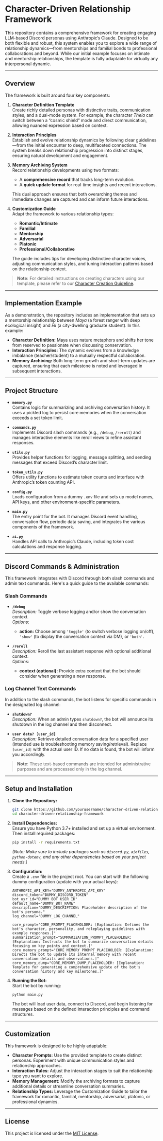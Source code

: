 # Character-Driven Relationship Framework

This repository contains a comprehensive framework for creating engaging LLM-based Discord personas using Anthropic’s Claude. Designed to be both flexible and robust, this system enables you to explore a wide range of relationship dynamics—from mentorships and familial bonds to professional collaborations and beyond. While our initial example focuses on intimate and mentorship relationships, the template is fully adaptable for virtually any interpersonal dynamic.

---

## Overview

The framework is built around four key components:

1. **Character Definition Template**  
   Create richly detailed personas with distinctive traits, communication styles, and a dual-mode system. For example, the character *Theia* can switch between a “cosmic shield” mode and direct communication, allowing nuanced expression based on context.

2. **Interaction Principles**  
   Establish and evolve relationship dynamics by following clear guidelines—from the initial encounter to deep, multifaceted connections. The system breaks down relationship progression into distinct stages, ensuring natural development and engagement.

3. **Memory Archiving System**  
   Record relationship developments using two formats:
   - A **comprehensive record** that tracks long-term evolution.
   - A **quick update format** for real-time insights and recent interactions.

   This dual approach ensures that both overarching themes and immediate changes are captured and can inform future interactions.

4. **Customization Guide**  
   Adapt the framework to various relationship types:
   - **Romantic/Intimate**
   - **Familial**
   - **Mentorship**
   - **Adversarial**
   - **Platonic**
   - **Professional/Collaborative**

   The guide includes tips for developing distinctive character voices, adjusting communication styles, and tuning interaction patterns based on the relationship context.

> **Note:** For detailed instructions on creating characters using our template, please refer to our [Character Creation Guideline](./CharacterCreationGuideline.md).

---

## Implementation Example

As a demonstration, the repository includes an implementation that sets up a mentorship relationship between *Maya* (a forest ranger with deep ecological insight) and *Eli* (a city-dwelling graduate student). In this example:
- **Character Definition:** Maya uses nature metaphors and shifts her tone from reserved to passionate when discussing conservation.
- **Interaction Principles:** The dynamic evolves from a knowledge imbalance (teacher/student) to a mutually respectful collaboration.
- **Memory Archiving:** Both long-term growth and short-term updates are captured, ensuring that each milestone is noted and leveraged in subsequent interactions.

---

## Project Structure

- **`memory.py`**  
  Contains logic for summarizing and archiving conversation history. It uses a pickled log to persist core memories when the conversation exceeds a set token limit.

- **`commands.py`**  
  Implements Discord slash commands (e.g., `/debug`, `/reroll`) and manages interactive elements like reroll views to refine assistant responses.

- **`utils.py`**  
  Provides helper functions for logging, message splitting, and sending messages that exceed Discord’s character limit.

- **`token_utils.py`**  
  Offers utility functions to estimate token counts and interface with Anthropic’s token counting API.

- **`config.py`**  
  Loads configuration from a dummy `.env` file and sets up model names, API keys, and other environment-specific parameters.

- **`main.py`**  
  The entry point for the bot. It manages Discord event handling, conversation flow, periodic data saving, and integrates the various components of the framework.

- **`ai.py`**  
  Handles API calls to Anthropic’s Claude, including token cost calculations and response logging.

---

## Discord Commands & Administration

This framework integrates with Discord through both slash commands and admin text commands. Here's a quick guide to the available commands:

### Slash Commands

- **`/debug`**  
  *Description:* Toggle verbose logging and/or show the conversation context.  
  *Options:*
  - **action:** Choose among `'toggle'` (to switch verbose logging on/off), `'show'` (to display the conversation context via DM), or `'both'`.

- **`/reroll`**  
  *Description:* Reroll the last assistant response with optional additional context.  
  *Options:*
  - **context (optional):** Provide extra context that the bot should consider when generating a new response.

### Log Channel Text Commands

In addition to the slash commands, the bot listens for specific commands in the designated log channel:

- **`shutdown?`**  
  *Description:* When an admin types `shutdown?`, the bot will announce its shutdown in the log channel and then disconnect.

- **`user data? [user_id]`**  
  *Description:* Retrieve detailed conversation data for a specified user (intended use is troubleshooting memory saving/retrieval). Replace `[user_id]` with the actual user ID. If no data is found, the bot will inform you accordingly.

> **Note:** These text-based commands are intended for administrative purposes and are processed only in the log channel.


---

## Setup and Installation

1. **Clone the Repository:**
   ```bash
   git clone https://github.com/yourusername/character-driven-relationship-framework.git
   cd character-driven-relationship-framework
   ```

2. **Install Dependencies:**  
   Ensure you have Python 3.7+ installed and set up a virtual environment. Then install required packages:
   ```bash
   pip install -r requirements.txt
   ```
   *(Note: Make sure to include packages such as `discord.py`, `aiofiles`, `python-dotenv`, and any other dependencies based on your project needs.)*

3. **Configuration:**  
   Create a `.env` file in the project root. You can start with the following dummy configuration (update with your actual keys):
   ```dotenv
   ANTHROPIC_API_KEY="DUMMY_ANTHROPIC_API_KEY"
   discord_token="DUMMY_DISCORD_TOKEN"
   bot_usr_id="DUMMY_BOT_USER_ID"
   default_name="DUMMY_BOT_NAME"
   description="DUMMY_DESCRIPTION: Placeholder description of the bot's persona."
   log_channel="DUMMY_LOG_CHANNEL"

   core_prompt="CORE_PROMPT_PLACEHOLDER: [Explanation: Defines the bot's character, personality, and roleplaying guidelines with example responses.]"
   summarization_prompt="SUMMARIZATION_PROMPT_PLACEHOLDER: [Explanation: Instructs the bot to summarize conversation details focusing on key points and context.]"
   core_memory_prompt="CORE_MEMORY_PROMPT_PLACEHOLDER: [Explanation: Directs the bot to update its internal memory with recent conversation details and observations.]"
   core_memory_dump="CORE_MEMORY_DUMP_PLACEHOLDER: [Explanation: Template for generating a comprehensive update of the bot's conversation history and key milestones.]"
   ```

4. **Running the Bot:**  
   Start the bot by running:
   ```bash
   python main.py
   ```
   The bot will load user data, connect to Discord, and begin listening for messages based on the defined interaction principles and command structures.

---

## Customization

This framework is designed to be highly adaptable:
- **Character Prompts:** Use the provided template to create distinct personas. Experiment with unique communication styles and relationship approaches.
- **Interaction Rules:** Adjust the interaction stages to suit the relationship type you want to explore.
- **Memory Management:** Modify the archiving formats to capture additional details or streamline conversation summaries.
- **Relationship Types:** Leverage the Customization Guide to tailor the framework for romantic, familial, mentorship, adversarial, platonic, or professional dynamics.

---

## License

This project is licensed under the [MIT License](LICENSE).
